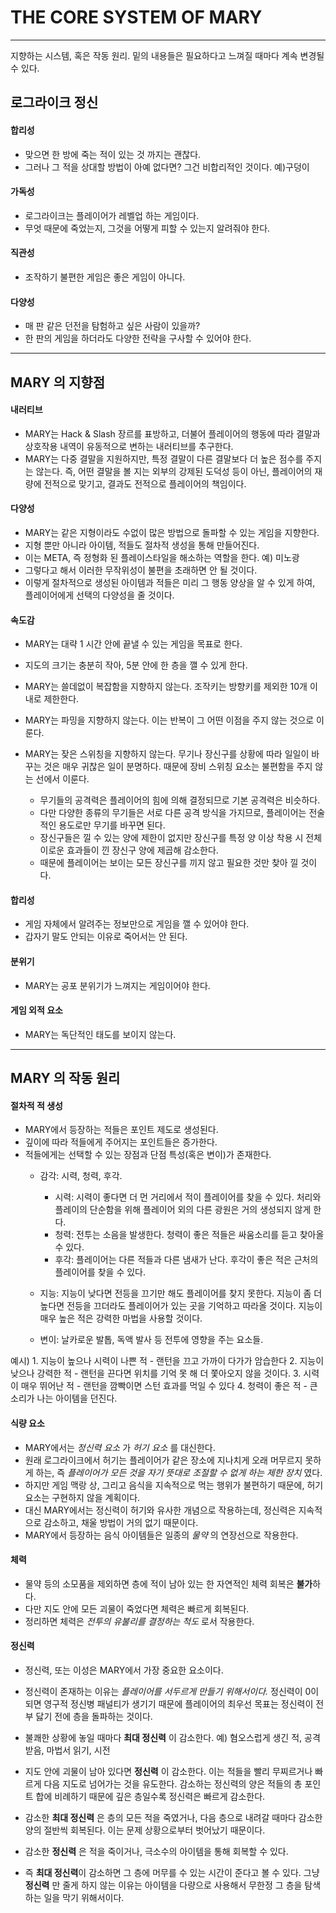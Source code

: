 THE CORE SYSTEM OF MARY
==========================
***
지향하는 시스템, 혹은 작동 원리. 밑의 내용들은 필요하다고 느껴질 때마다 계속 변경될 수 있다.

로그라이크 정신
---------------
#### 합리성
- 맞으면 한 방에 죽는 적이 있는 것 까지는 괜찮다.
- 그러나 그 적을 상대할 방법이 아예 없다면? 그건 비합리적인 것이다. 예)구덩이

#### 가독성
- 로그라이크는 플레이어가 레벨업 하는 게임이다.
- 무엇 때문에 죽었는지, 그것을 어떻게 피할 수 있는지 알려줘야 한다.

#### 직관성
- 조작하기 불편한 게임은 좋은 게임이 아니다.

#### 다양성
- 매 판 같은 던전을 탐험하고 싶은 사람이 있을까?
- 한 판의 게임을 하더라도 다양한 전략을 구사할 수 있어야 한다.

***
MARY 의 지향점
---------------
#### 내러티브
- MARY는 Hack & Slash 장르를 표방하고, 더불어 플레이어의 행동에 따라 결말과 상호작용 내역이 유동적으로 변하는 내러티브를 추구한다.
- MARY는 다중 결말을 지원하지만, 특정 결말이 다른 결말보다 더 높은 점수를 주지는 않는다. 즉, 어떤 결말을 볼 지는 외부의 강제된 도덕성 등이 아닌, 플레이어의 재량에 전적으로 맞기고, 결과도 전적으로 플레이어의 책임이다.

#### 다양성
- MARY는 같은 지형이라도 수없이 많은 방법으로 돌파할 수 있는 게임을 지향한다.
- 지형 뿐만 아니라 아이템, 적들도 절차적 생성을 통해 만들어진다.
- 이는 META, 즉 정형화 된 플레이스타일을 해소하는 역할을 한다. 예) 미노광
- 그렇다고 해서 이러한 무작위성이 불편을 초래하면 안 될 것이다.
- 이렇게 절차적으로 생성된 아이템과 적들은 미리 그 행동 양상을 알 수 있게 하여, 플레이어에게 선택의 다양성을 줄 것이다.

#### 속도감
- MARY는 대략 1 시간 안에 끝낼 수 있는 게임을 목표로 한다.
- 지도의 크기는 충분히 작아, 5분 안에 한 층을 깰 수 있게 한다.
- MARY는 쓸데없이 복잡함을 지향하지 않는다. 조작키는 방향키를 제외한 10개 이내로 제한한다.
- MARY는 파밍을 지향하지 않는다. 이는 반복이 그 어떤 이점을 주지 않는 것으로 이룬다.
- MARY는 잦은 스위칭을 지향하지 않는다. 무기나 장신구를 상황에 따라 일일이 바꾸는 것은 매우 귀찮은 일이 분명하다. 때문에 장비 스위칭 요소는 불편함을 주지 않는 선에서 이룬다.

  - 무기들의 공격력은 플레이어의 힘에 의해 결정되므로 기본 공격력은 비슷하다.
  - 다만 다양한 종류의 무기들은 서로 다른 공격 방식을 가지므로, 플레이어는 전술적인 용도로만 무기를 바꾸면 된다.
  - 장신구들은 낄 수 있는 양에 제한이 없지만 장신구를 특정 양 이상 착용 시 전체 이로운 효과들이 낀 장신구 양에 제곱해 감소한다.
  - 때문에 플레이어는 보이는 모든 장신구를 끼지 않고 필요한 것만 찾아 낄 것이다.


#### 합리성
- 게임 자체에서 알려주는 정보만으로 게임을 깰 수 있어야 한다.
- 갑자기 말도 안되는 이유로 죽어서는 안 된다.

#### 분위기
- MARY는 공포 분위기가 느껴지는 게임이어야 한다.

#### 게임 외적 요소
- MARY는 독단적인 태도를 보이지 않는다.

***
MARY 의 작동 원리
---------------
#### 절차적 적 생성
- MARY에서 등장하는 적들은 포인트 제도로 생성된다.
- 깊이에 따라 적들에게 주어지는 포인트들은 증가한다.
- 적들에게는 선택할 수 있는 장점과 단점 특성(혹은 변이)가 존재한다.
  - 감각: 시력, 청력, 후각.
     - 시력: 시력이 좋다면 더 먼 거리에서 적이 플레이어를 찾을 수 있다. 처리와 플레이의 단순함을 위해 플레이어 외의 다른 광원은 거의 생성되지 않게 한다.
     - 청력: 전투는 소음을 발생한다. 청력이 좋은 적들은 싸움소리를 듣고 찾아올 수 있다.
     - 후각: 플레이어는 다른 적들과 다른 냄새가 난다. 후각이 좋은 적은 근처의 플레이어를 찾을 수 있다.

  - 지능: 지능이 낮다면 전등을 끄기만 해도 플레이어를 찾지 못한다. 지능이 좀 더 높다면 전등을 끄더라도 플레이어가 있는 곳을 기억하고 따라올 것이다. 지능이 매우 높은 적은 강력한 마법을 사용할 것이다.

  - 변이: 날카로운 발톱, 독액 발사 등 전투에 영향을 주는 요소들.

예시)
    1. 지능이 높으나 시력이 나쁜 적
    - 랜턴을 끄고 가까이 다가가 암습한다
    2. 지능이 낮으나 강력한 적
    - 랜턴을 끈다면 위치를 기억 못 해 더 쫓아오지 않을 것이다.
    3. 시력이 매우 뛰어난 적
    - 랜턴을 깜빡이면 스턴 효과를 먹일 수 있다
    4. 청력이 좋은 적
    - 큰 소리가 나는 아이템을 던진다.

#### 식량 요소
- MARY에서는 *정신력 요소* 가 *허기 요소* 를 대신한다.
- 원래 로그라이크에서 허기는 플레이어가 같은 장소에 지나치게 오래 머무르지 못하게 하는, 즉 *플레이어가 모든 것을 자기 뜻대로 조절할 수 없게 하는 제한 장치* 였다.
- 하지만 게임 맥랑 상, 그리고 음식을 지속적으로 먹는 행위가 불편하기 때문에, 허기 요소는 구현하지 않을 계획이다.
- 대신 MARY에서는 정신력이 허기와 유사한 개념으로 작용하는데, 정신력은 지속적으로 감소하고, 채울 방법이 거의 없기 때문이다.
- MARY에서 등장하는 음식 아이템들은 일종의 *물약* 의 연장선으로 작용한다.

#### 체력
- 물약 등의 소모품을 제외하면 층에 적이 남아 있는 한 자연적인 체력 회복은 **불가**하다.
- 다만 지도 안에 모든 괴물이 죽었다면 체력은 빠르게 회복된다.
- 정리하면 체력은 *전투의 유불리를 결정하는 척도* 로서 작용한다.

#### 정신력
- 정신력, 또는 이성은 MARY에서 가장 중요한 요소이다.
- 정신력이 존재하는 이유는 *플레이어를 서두르게 만들기 위해서이다.* 정신력이 0이 되면 영구적 정신병 패널티가 생기기 때문에 플레이어의 최우선 목표는 정신력이 전부 닳기 전에 층을 돌파하는 것이다.
- 불쾌한 상황에 놓일 때마다 **최대 정신력** 이 감소한다. 예) 혐오스럽게 생긴 적, 공격받음, 마법서 읽기, 시전
- 지도 안에 괴물이 남아 있다면 **정신력** 이 감소한다. 이는 적들을 빨리 무찌르거나 빠르게 다음 지도로 넘어가는 것을 유도한다. 감소하는 정신력의 양은 적들의 총 포인트 합에 비례하기 때문에 깊은 층일수록 정신력은 빠르게 감소한다.

- 감소한 **최대 정신력** 은 층의 모든 적을 죽였거나, 다음 층으로 내려갈 때마다 감소한 양의 절반씩 회복된다. 이는 문제 상황으로부터 벗어났기 때문이다.
- 감소한 **정신력** 은 적을 죽이거나, 극소수의 아이템을 통해 회복할 수 있다.
- 즉 **최대 정신력**이 감소하면 그 층에 머무를 수 있는 시간이 준다고 볼 수 있다. 그냥 **정신력** 만 줄게 하지 않는 이유는 아이템을 다량으로 사용해서 무한정 그 층을 탐색하는 일을 막기 위해서이다.
